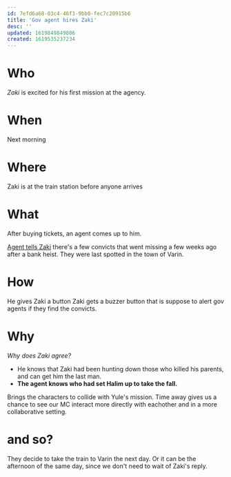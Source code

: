 ```yaml
---
id: 7efd6a68-03c4-46f3-9bb0-fec7c20915b6
title: 'Gov agent hires Zaki'
desc: ''
updated: 1619849849806
created: 1619535237234
---
```


# Who
*Zaki* is excited for his first mission at the agency.

# When
Next morning

# Where
Zaki is at the train station before anyone arrives

# What
After buying tickets, an agent comes up to him.

[Agent tells Zaki](https://github.com/9ae/ace/blob/master/chapters/05.md#gov-agent-visist-zaki) there's a few convicts that went missing a few weeks ago after a bank heist. They were last spotted in the town of Varin.

# How
He gives Zaki a button Zaki gets a buzzer button that is suppose to alert gov agents if they find the convicts.

# Why

*Why does Zaki agree?*
- He knows that Zaki had been hunting down those who killed his parents, and can get him the last man.
- **The agent knows who had set Halim up to take the fall.**

Brings the characters to collide with Yule's mission.
Time away gives us a chance to see our MC interact more directly with eachother and in a more collaborative setting.

# and so?
They decide to take the train to Varin the next day.
Or it can be the afternoon of the same day, since we don't need to wait of Zaki's reply.
